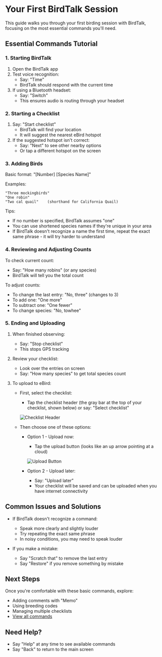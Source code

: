 # Your First BirdTalk Session

This guide walks you through your first birding session with BirdTalk, focusing on the most essential commands you'll need.

## Essential Commands Tutorial

### 1. Starting BirdTalk

1. Open the BirdTalk app
2. Test voice recognition:
    - Say: "Time"
    - BirdTalk should respond with the current time
3. If using a Bluetooth headset:
    - Say: "Switch"
    - This ensures audio is routing through your headset

### 2. Starting a Checklist

1. Say: "Start checklist"
    - BirdTalk will find your location
    - It will suggest the nearest eBird hotspot
2. If the suggested hotspot isn't correct:
    - Say: "Next" to see other nearby options
    - Or tap a different hotspot on the screen

### 3. Adding Birds

Basic format: "[Number] [Species Name]"

Examples:
```
"Three mockingbirds"
"One robin"
"Two cal quail"    (shorthand for California Quail)
```

Tips:

- If no number is specified, BirdTalk assumes "one"
- You can use shortened species names if they're unique in your area
- If BirdTalk doesn't recognize a name the first time, repeat the exact same phrase - it will try harder to understand

### 4. Reviewing and Adjusting Counts

To check current count:

- Say: "How many robins" (or any species)
- BirdTalk will tell you the total count

To adjust counts:

- To change the last entry: "No, three" (changes to 3)
- To add one: "One more"
- To subtract one: "One fewer"
- To change species: "No, towhee"

### 5. Ending and Uploading

1. When finished observing:
    - Say: "Stop checklist"
    - This stops GPS tracking

2. Review your checklist:
    - Look over the entries on screen
    - Say: "How many species" to get total species count

3. To upload to eBird:
    - First, select the checklist:
        - Tap the checklist header (the gray bar at the top of your checklist, shown below) or say: "Select checklist"

        ![Checklist Header](../images/checklist-header.png)

    - Then choose one of these options:
        - Option 1 - Upload now:
            - Tap the upload button (looks like an up arrow pointing at a cloud)

            ![Upload Button](../images/upload-button.png)

        - Option 2 - Upload later:
            - Say: "Upload later"
            - Your checklist will be saved and can be uploaded when you have internet connectivity

## Common Issues and Solutions

- If BirdTalk doesn't recognize a command:
    - Speak more clearly and slightly louder
    - Try repeating the exact same phrase
    - In noisy conditions, you may need to speak louder

- If you make a mistake:
    - Say "Scratch that" to remove the last entry
    - Say "Restore" if you remove something by mistake

## Next Steps

Once you're comfortable with these basic commands, explore:

- Adding comments with "Memo"
- Using breeding codes
- Managing multiple checklists
- [View all commands](../commands/reference.md)

## Need Help?

- Say "Help" at any time to see available commands
- Say "Back" to return to the main screen
